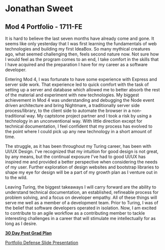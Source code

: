 # Jonathan Sweet
## Mod 4 Portfolio - 1711-FE

It is hard to believe the last seven months have already come and gone. It seems like only yesterday that I was first learning the fundamentals of web technologies and building my first IdeaBox. So many mythical creatures ago, what seemed challenging then, feels second nature now. Not sure how I would feel as the program comes to an end, I take comfort in the skills that I have acquired and the preparation I have for my career as a software developer.

Entering Mod 4, I was fortunate to have some experience with Express and server side work. That experience led to quick comfort with the task of setting up a server and database which allowed me to better absorb the rest of the material and experiment with new technologies. My biggest achievement in Mod 4 was understanding and debugging the Node event driven architecture and bring Nightmare, a traditionally server side process/library, to the client side to automate the browser in a non-traditional way. My captstone project partner and I took a risk by using a technology in an unconventional way. With little direction except for technical documentation, I feel confident that my process has evolved to the point where I could pick up any new technology in a short amount of time. 

The struggle, as it has been throughout my Turing career, has been with UI/UX Design. I've recognized that my intuition for good design is not great, by any means, but the continual exposure I've had to good UI/UX has inspired me and provided a better perspective when considering the needs of my user. Further exploration of design websites and bootstrap libraries to shape my eye for design will be a part of my growth plan as I venture out in to the wild. 

Leaving Turing, the biggest takeaways I will carry forward are the ability to understand technical documentation, an established, refineable process for problem solving, and a focus on developer empathy. All of these things will serve me well as a member of a development team. Prior to Turing, I was of the belief that software developers operated in isolation. Now, I am excited to contribute to an agile workflow as a contributing member to tackle interesting challenges in a career that will stimulate me intellectually for as long as I desire. 

[**30 Day Post Grad Plan**](https://gist.github.com/JSweet314/48193d122fa23b57202a4da218b26d4c)

[Portfolio Defense Slide Presentation](https://docs.google.com/presentation/d/1VomeaUiDbrxtRViZC85wFRIgeGDzaNtSOH_9pCWsic4/edit?usp=sharing)
